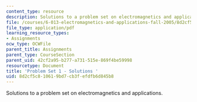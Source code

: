 ```yaml
---
content_type: resource
description: Solutions to a problem set on electromagnetics and applications.
file: /courses/6-013-electromagnetics-and-applications-fall-2005/8d2cf5c810619bd7cb3fefdfb6d845b8_ps1_solution.pdf
file_type: application/pdf
learning_resource_types:
- Assignments
ocw_type: OCWFile
parent_title: Assignments
parent_type: CourseSection
parent_uid: 42cf2a95-b277-a731-515e-869f4be59998
resourcetype: Document
title: 'Problem Set 1 - Solutions '
uid: 8d2cf5c8-1061-9bd7-cb3f-efdfb6d845b8
---
```

Solutions to a problem set on electromagnetics and applications.